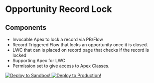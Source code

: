# Opportunity Record Lock
 ## Components
 * Invocable Apex to lock a record via PB/Flow
 * Record Triggered Flow that locks an opportunity once it is closed.
 * LWC that can is placed on record page that checks if the record is locked
 * Supporting Apex for LWC
 * Permission set to give access to Apex Classes. 


<a href="https://githubsfdeploy-sandbox.herokuapp.com/app/githubdeploy/papaflavaflave/Opportunity-Record-Lock">
  <img alt="Deploy to Sandbox!"
       src="https://raw.githubusercontent.com/afawcett/githubsfdeploy/master/deploy.png">
</a>

<a href="https://githubsfdeploy.herokuapp.com/app/githubdeploy/papaflavaflave/Opportunity-Record-Lock">
  <img alt="Deploy to Production!"
       src="https://raw.githubusercontent.com/afawcett/githubsfdeploy/master/deploy.png">
</a>